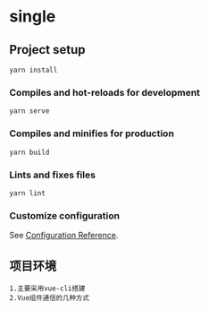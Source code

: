 # single

## Project setup
```
yarn install
```

### Compiles and hot-reloads for development
```
yarn serve
```

### Compiles and minifies for production
```
yarn build
```

### Lints and fixes files
```
yarn lint
```

### Customize configuration
See [Configuration Reference](https://cli.vuejs.org/config/).

## 项目环境

```JS
1.主要采用vue-cli搭建 
2.Vue组件通信的几种方式
```



